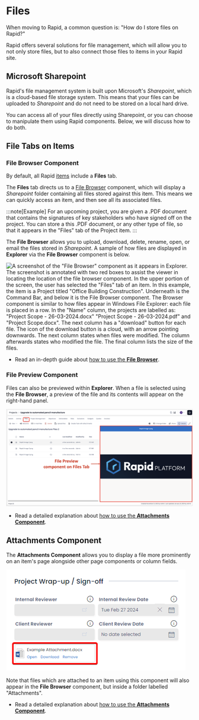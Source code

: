 # Files

When moving to Rapid, a common question is: "How do I store files on Rapid?"

Rapid offers several solutions for file management, which will allow you to not only store files, but to also connect those files to items in your Rapid site.

## Microsoft Sharepoint

Rapid's file management system is built upon Microsoft's *Sharepoint*, which is a cloud-based file storage system. This means that your files can be uploaded to *Sharepoint* and do not need to be stored on a local hard drive.

You can access all of your files directly using Sharepoint, or you can choose to manipulate them using Rapid components. Below, we will discuss how to do both.

## File Tabs on Items

### File Browser Component

By default, all Rapid [items](</docs/Rapid/3-User Manual/2-Explorer/2-Items/1-items-overview/1-items-overview.md>) include a **Files** tab.

The **Files** tab directs us to a [File Browser](</docs/Rapid/3-User Manual/2-Explorer/3-Pages/2-Page Components/File-Browser/File-Browser.md>) component, which will display a *Sharepoint* folder containing all files stored against this item. This means we can quickly access an item, and then see all its associated files.

:::note[Example]
For an upcoming project, you are given a .PDF document that contains the signatures of key stakeholders who have signed off on the project. You can store a this .PDF document, or any other type of file, so that it appears in the "Files" tab of the Project item. 
:::

The **File Browser** allows you to upload, download, delete, rename, open, or email the files stored in *Sharepoint*. A sample of how files are displayed in **Explorer** via the **File Browser** component is below.

![A screenshot of the "File Browser" component as it appears in Explorer. The screenshot is annotated with two red boxes to assist the viewer in locating the location of the file browser component. In the upper portion of the screen, the user has selected the "Files" tab of an item. In this example, the item is a Project titled "Office Building Construction". Underneath is the Command Bar, and below it is the File Browser component. The Browser component is similar to how files appear in Windows File Explorer: each file is placed in a row. In the "Name" column, the projects are labelled as: "Project Scope - 26-03-2024.docx" "Project Scope - 26-03-2024.pdf" and "Project Scope.docx". The next column has a "download" button for each file. The icon of the download button is a cloud, with an arrow pointing downwards. The next column states when files were modified. The column afterwards states who modified the file. The final column lists the size of the files.](<File Browser Example.png>)

- Read an in-depth guide about [how to use the **File Browser**](</docs/Rapid/3-User Manual/2-Explorer/3-Pages/2-Page Components/File-Browser/File-Browser.md>).

### File Preview Component

Files can also be previewed within **Explorer**. When a file is selected using the **File Browser**, a preview of the file and its contents will appear on the right-hand panel.

![A screenshot of the file preview component on the files tab. The screenshot is annotated in red. A label that reads "File Preview component on Files Tab" points towards the component, which is also annotated with a red box surrounding it. Inside the file previewer is the Rapid Platform logo.](<File Preview 1.png>)

- Read a detailed explanation about [how to use the **Attachments Component**](</docs/Rapid/3-User Manual/2-Explorer/3-Pages/2-Page Components/Attachments/Attachments.md>).

## Attachments Component

The **Attachments Component** allows you to display a file more prominently on an item's page alongside other page components or column fields.

![A screenshot demonstrating how the Attachments component appears on the Rapid site. The screenshot is annotated with a red box that highlights the location of the component on the page. In this example, the attachment component is placed on a "Project" page, underneath the "Project Wrap-up / Sign-off" section. The component displays a word document icon, the title of the file ("Example Attachment.docx") as well as three buttons bellow it: "Open", "Download", and "Remove".](<File Attachments Example.png>)

Note that files which are attached to an item using this component will also appear in the **File Browser** component, but inside a folder labelled "Attachments".

- Read a detailed explanation about [how to use the **Attachments Component**](</docs/Rapid/3-User Manual/2-Explorer/3-Pages/2-Page Components/Attachments/Attachments.md>).